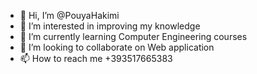 - 👋 Hi, I’m @PouyaHakimi
- 👀 I’m interested in improving my knowledge
- 🌱 I’m currently learning Computer Engineering courses
- 💞️ I’m looking to collaborate on Web application
- 📫 How to reach me +393517665383

<!---
PouyaHakimi/PouyaHakimi is a ✨ special ✨ repository because its `README.md` (this file) appears on your GitHub profile.
You can click the Preview link to take a look at your changes.
--->
